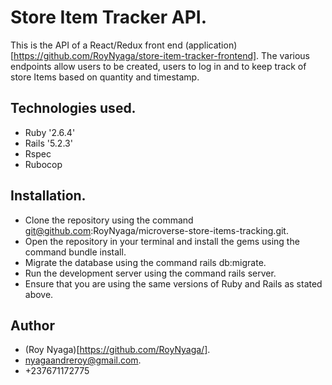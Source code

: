 # Store Item Tracker API.
This is the API of a React/Redux front end (application)[https://github.com/RoyNyaga/store-item-tracker-frontend]. The various endpoints allow users to be created, users to log in and to keep track of store Items based on quantity and timestamp.

## Technologies used.
* Ruby '2.6.4'
* Rails '5.2.3'
* Rspec
* Rubocop

## Installation.

* Clone the repository using the command git@github.com:RoyNyaga/microverse-store-items-tracking.git.
* Open the repository in your terminal and install the gems using the command bundle install.
* Migrate the database using the command rails db:migrate.
* Run the development server using the command rails server.
* Ensure that you are using the same versions of Ruby and Rails as stated above.

## Author
* (Roy Nyaga)[https://github.com/RoyNyaga/].
* nyagaandreroy@gmail.com.
* +237671172775

